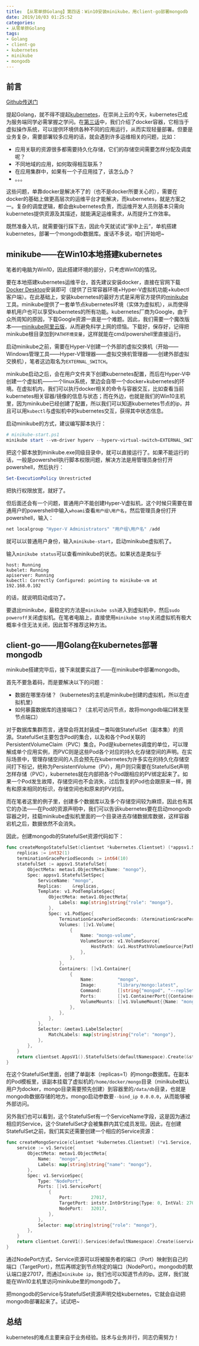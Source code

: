 ```yaml
---
title: 【从零单排Golang】第四话：Win10安装minikube，用client-go部署mongodb
date: 2019/10/03 01:25:52
categories:
- 从零单排Golang
tags:
- Golang
- client-go
- kubernetes
- minikube
- mongodb
---
```


## 前言

[Github传送门](https://github.com/utmhikari/gofromzero)

提起Golang，就不得不提起[kubernetes](https://kubernetes.io/zh/)，在崇尚上云的今天，kubernetes已成为服务端同学必需掌握之学问。在[第三话](https://utmhikari.github.io/2019/09/01/gofromzero/dockerclient/)中，我们介绍了docker容器，它相当于虚拟操作系统，可以提供环境供各种不同的应用运行，从而实现轻量部署。但要是业务复杂，需要部署较多应用的话，就会遇到许多运维相关的问题，比如：

- 应用关联的资源很多都需要持久化存储，它们的存储空间需要怎样分配及调度呢？
- 不同地域的应用，如何取得相互联系？
- 在应用集群中，如果有一个子应用挂了，该怎么办？
- 。。。

这些问题，单靠docker是解决不了的（也不是docker所要关心的），需要在docker的基础上做更高层次的运维平台才能解决，而kubernetes，就是方案之一。复杂的调度逻辑，都会由kubernetes负责，而运维开发人员则基本只需向kubernetes提供资源及其描述，就能满足运维需求，从而提升工作效率。

既然准备入坑，就需要强行踩下去，因此今天就试试“家中上云”，单机搭建kubernetes，部署一个mongodb数据库。废话不多说，咱们开始吧~

## minikube——在Win10本地搭建kubernetes

<!-- more -->

笔者的电脑为Win10，因此搭建环境的部分，只考虑Win10的情况。

要在本地搭建kubernetes运维平台，首先建议安装docker，直接在官网下载[Docker Desktop](https://www.docker.com/products/docker-desktop)安装即可（提供了日常容器环境+Hyper-V虚拟机功能+kubectl客户端）。在此基础上，安装kubernetes的最好方式是采用官方提供的[minikube](https://kubernetes.io/docs/tasks/tools/install-minikube/)工具。minikube提供了一套单节点kubernetes环境（实体为虚拟机），从而使得单机用户也可以享受kubernetes的所有功能。kubernetes厂商为Google，由于众所周知的原因，下载Google资源一直是一个难题。因此，我们需要一个魔改版本——[minikube阿里云版](https://yq.aliyun.com/go/articleRenderRedirect?spm=a2c4e.11153940.0.0.7dd54cecI1P5IU&url=http%3A%2F%2Fkubernetes.oss-cn-hangzhou.aliyuncs.com%2Fminikube%2Freleases%2Fv1.2.0%2Fminikube-windows-amd64.exe)，从而避免科学上网的烦恼。下载好，保存好，记得把minikube根目录加到`PATH环境变量`，这样就能在cmd/powershell里直接运行。

启动minikube之前，需要在Hyper-V创建一个外部的虚拟交换机（开始——Windows管理工具——Hyper-V管理器——虚拟交换机管理器——创建外部虚拟交换机），笔者这边取名为`EXTERNAL_SWITCH`。

minikube启动之后，会在用户文件夹下创建kubernetes配置，而后在Hyper-V中创建一个虚拟机——一个linux系统，里边会自带一个docker+kubernetes的环境。在虚拟机内，我们可以执行docker相关的命令与容器交互，比如查看当前kubernetes相关容器/镜像的信息与状态；而在外边，也就是我们的Win10主机里，因为minikube已经创建了配置，所以我们可以知道kubernetes节点的ip，并且可以用`kubectl`与虚拟机中的kubernetes交互，获得其中状态信息。

启动minikube的方式，建议编写脚本执行：

```powershell
# minikube-start.ps1
minikube start --vm-driver hyperv --hyperv-virtual-switch=EXTERNAL_SWITCH
```

把这个脚本放到minikube.exe同级目录中，就可以直接运行了。如果不能运行的话，一般是powershell执行脚本权限问题，解决方法是用管理员身份打开powershell，然后执行：

```powershell
Set-ExecutionPolicy Unrestricted
```

把执行权限放宽，就好了。

但后面还会有一个问题，普通用户不能创建Hyper-V虚拟机，这个时候只需要在普通用户的powershell中输入`whoami`查看`用户组\用户名`，然后管理员身份打开powershell，输入：

```powershell
net localgroup "Hyper-V Administrators" "用户组\用户名" /add
```

就可以以普通用户身份，输入`minikube-start`，启动minikube虚拟机了。

输入`minikube status`可以查看minikube的状态。如果状态是类似于

```text
host: Running
kubelet: Running
apiserver: Running
kubectl: Correctly Configured: pointing to minikube-vm at 192.168.0.102
```

的话，就说明启动成功了。

要退出minikube，最稳定的方法是`minikube ssh`进入到虚拟机中，然后`sudo poweroff`关闭虚拟机。在笔者电脑上，直接使用`minikube stop`关闭虚拟机有极大概率卡住无法关闭，因此暂不推荐这种方法。

## client-go——用Golang在kubernetes部署mongodb

minikube搭建完毕后，接下来就要实战了——在minikube中部署mongodb。

首先不要急着码，而是要解决以下的问题：

- 数据在哪里存储？（kubernetes的主机是minikube创建的虚拟机，所以在虚拟机里）
- 如何暴露数据库的连接端口？（主机可访问节点，故将mongodb端口转发至节点端口）

对于数据库集群而言，通常会将其封装成一类叫做StatefulSet（副本集）的资源。StatefulSet主要包含Pod的集合，以及和各个Pod关联的PersistentVolumeClaim（PVC）集合。Pod是kubernetes调度的单位，可以理解成单个应用实例，而PVC则是这些Pod各个对应的持久化存储空间的声明。在实际场景中，管理存储空间的人员会预先在kubernetes为许多实在的持久化存储空间打下标记，统称为PersistentVolume（PV），用户则只需要在StatefulSet声明怎样存储（PVC），kubernetes就在内部把各个Pod跟相应的PV绑定起来了。如果一个Pod发生故障，存储空间也不会消失，过后恢复的Pod也会跟原来一样，拥有和原来相同的标识，存储空间也和原来的PV对应。

而在笔者这里的例子里，创建多个数据库以及多个存储空间较为麻烦，因此也有其它的办法——在Pod的资源声明中，我们可以告诉kubernetes要在启动mongodb容器之时，挂载minikube虚拟机里面的一个目录进去存储数据库数据，这样容器宕机之后，数据依然不会消失。

因此，创建mongodb的StatefulSet资源代码如下：

```go
func createMongoStatefulSet(clientset *kubernetes.Clientset) (*appsv1.StatefulSet, error) {
    replicas := int32(1)
    terminationGracePeriodSeconds := int64(10)
    statefulSet := appsv1.StatefulSet{
        ObjectMeta: metav1.ObjectMeta{Name: "mongo"},
        Spec: appsv1.StatefulSetSpec{
            ServiceName: "mongo",
            Replicas:    &replicas,
            Template: v1.PodTemplateSpec{
                ObjectMeta: metav1.ObjectMeta{
                    Labels: map[string]string{"role": "mongo"},
                },
                Spec: v1.PodSpec{
                    TerminationGracePeriodSeconds: &terminationGracePeriodSeconds,
                    Volumes: []v1.Volume{
                        {
                            Name: "mongo-volume",
                            VolumeSource: v1.VolumeSource{
                                HostPath: &v1.HostPathVolumeSource{Path: "/home/docker/mongo"},
                            },
                        },
                    },
                    Containers: []v1.Container{
                        {
                            Name:         "mongo",
                            Image:        "library/mongo:latest",
                            Command:      []string{"mongod", "--replSet", "rs0", "--bind_ip", "0.0.0.0"},
                            Ports:        []v1.ContainerPort{{ContainerPort: 27017}},
                            VolumeMounts: []v1.VolumeMount{{Name: "mongo-volume", MountPath: "/data/db"}},
                        },
                    },
                },
            },
            Selector: &metav1.LabelSelector{
                MatchLabels: map[string]string{"role": "mongo"},
            },
        },
    }
    return clientset.AppsV1().StatefulSets(defaultNamespace).Create(&statefulSet)
}
```

在这个StatefulSet里面，创建了单副本（replicas=1）的mongo数据库。在副本的Pod模板里，该副本挂载了虚拟机的`/home/docker/mongo`目录（minikube默认用户为docker，mongo目录需要预先创建）到容器里的`/data/db`目录，也就是mongodb数据存储的地方。mongo启动参数要`--bind_ip 0.0.0.0`，从而能够被外部访问。

另外我们也可以看到，这个StatefulSet有一个ServiceName字段，这是因为通过相应的Service，这个StatefulSet才会被集群内其它成员发现。因此，在创建StatefulSet之前，我们其实还需要创建一个相应的Service资源：

```go
func createMongoService(clientset *kubernetes.Clientset) (*v1.Service, error) {
    service := v1.Service{
        ObjectMeta: metav1.ObjectMeta{
            Name:   "mongo",
            Labels: map[string]string{"name": "mongo"},
        },
        Spec: v1.ServiceSpec{
            Type: "NodePort",
            Ports: []v1.ServicePort{
                {
                    Port:       27017,
                    TargetPort: intstr.IntOrString{Type: 0, IntVal: 27017},
                    NodePort:   32017,
                },
            },
            Selector: map[string]string{"role": "mongo"},
        },
    }
    return clientset.CoreV1().Services(defaultNamespace).Create(&service)
}
```

通过NodePort方式，Service资源可以将被服务者的端口（Port）映射到自己的端口（TargetPort），然后再绑定到节点特定的端口（NodePort）。mongodb的默认端口是27017，而通过`minikube ip`，我们也可以知道节点的ip。这样，我们就能在Win10主机里访问minikube里的mongodb了。

把mongodb的Service与StatefulSet资源声明交给kubernetes，它就会自动把mongodb部署起来了。试试吧~

## 总结

kubernetes的难点主要来自于业务经验。技术与业务并行，同志仍需努力！

